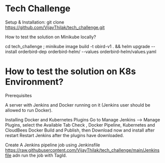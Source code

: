 # Tech Challenge

Setup & Installation:
git clone https://github.com/VijayThilak/tech_challenge.git

How to test the solution on Minikube locally?

cd  tech_challenge ; minikube image build -t obird-v1 . &&  helm upgrade --install orderbird-dep  orderbird-helm/ --values orderbird-helm/values.yaml


# How to test the solution on K8s Environment?

Prerequisites

A server with Jenkins and Docker running on it (Jenkins user should be allowed to run Docker).


Installing  Docker and Kubernetes Plugins
Go to Manage Jenkins —> Manage Plugins, select the Available Tab
Check , Docker Pipeline, Kubernetes and CloudBees Docker Build and Publish, then Download now and install after restart
Restart Jenkins after the plugins have downloaded.


Create A Jenkins pipeline job using Jenkinsfile https://raw.githubusercontent.com/VijayThilak/tech_challenge/main/Jenkinsfile adn run the job 
with TagId.


